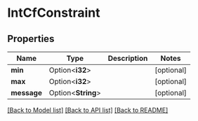 # IntCfConstraint

## Properties

Name | Type | Description | Notes
------------ | ------------- | ------------- | -------------
**min** | Option<**i32**> |  | [optional]
**max** | Option<**i32**> |  | [optional]
**message** | Option<**String**> |  | [optional]

[[Back to Model list]](../README.md#documentation-for-models) [[Back to API list]](../README.md#documentation-for-api-endpoints) [[Back to README]](../README.md)


